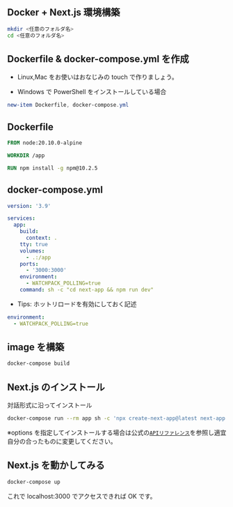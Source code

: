 ## Docker + Next.js 環境構築

```bash
mkdir <任意のフォルダ名>
cd <任意のフォルダ名>
```

## Dockerfile & docker-compose.yml を作成

- Linux,Mac をお使いはおなじみの touch で作りましょう。

- Windows で PowerShell をインストールしている場合

```powershell
new-item Dockerfile, docker-compose.yml
```

## Dockerfile

```dockerfile
FROM node:20.10.0-alpine

WORKDIR /app

RUN npm install -g npm@10.2.5
```

## docker-compose.yml

```yml
version: '3.9'

services:
  app:
    build:
      context: .
    tty: true
    volumes:
      - .:/app
    ports:
      - '3000:3000'
    environment:
      - WATCHPACK_POLLING=true
    command: sh -c "cd next-app && npm run dev"
```

- Tips: ホットリロードを有効にしておく記述

```yml
environment:
  - WATCHPACK_POLLING=true
```

## image を構築

```bash
docker-compose build
```

## Next.js のインストール

対話形式に沿ってインストール

```bash
docker-compose run --rm app sh -c 'npx create-next-app@latest next-app --ts --tailwind --eslint --app --src-dir --import-alias --use-npm'
```

※options を指定してインストールする場合は公式の[`APIリファレンス`](https://nextjs.org/docs/pages/api-reference/create-next-app)を参照し適宜自分の合ったものに変更してください。

## Next.js を動かしてみる

```bash
docker-compose up
```

これで localhost:3000 でアクセスできれば OK です。
